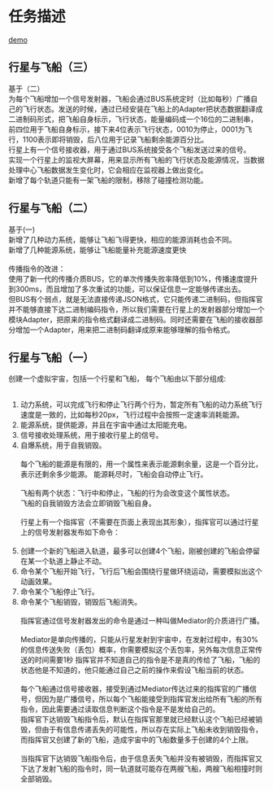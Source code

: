 # 任务描述
[demo]()
## 行星与飞船（三）
基于（二）<br/>
为每个飞船增加一个信号发射器，飞船会通过BUS系统定时（比如每秒）广播自己的飞行状态。发送的时候，通过已经安装在飞船上的Adapter把状态数据翻译成二进制码形式，把飞船自身标示，飞行状态，能量编码成一个16位的二进制串，前四位用于飞船自身标示，接下来4位表示飞行状态，0010为停止，0001为飞行，1100表示即将销毁，后八位用于记录飞船剩余能源百分比。<br/>
行星上有一个信号接收器，用于通过BUS系统接受各个飞船发送过来的信号。<br/>
实现一个行星上的监视大屏幕，用来显示所有飞船的飞行状态及能源情况，当数据处理中心飞船数据发生变化时，它会相应在监视器上做出变化。<br/>
新增了每个轨道只能有一架飞船的限制，移除了碰撞检测功能。
## 行星与飞船（二）
基于(一)<br/>
新增了几种动力系统，能够让飞船飞得更快，相应的能源消耗也会不同。<br/>
新增了几种能源系统，能够让飞船能量补充能源速度更快<br/><br/>
传播指令的改进：<br/>
使用了新一代的传播介质BUS，它的单次传播失败率降低到10%，传播速度提升到300ms，而且增加了多次重试的功能，可以保证信息一定能够传递出去。<br/>
但BUS有个弱点，就是无法直接传递JSON格式，它只能传递二进制码，但指挥官并不能够直接下达二进制编码指令，所以我们需要在行星上的发射器部分增加一个模块Adapter，把原来的指令格式翻译成二进制码。同时还需要在飞船的接收器部分增加一个Adapter，用来把二进制码翻译成原来能够理解的指令格式。<br/>

## 行星与飞船（一）
创建一个虚拟宇宙，包括一个行星和飞船，
每个飞船由以下部分组成:<br/><br/>
1. 动力系统，可以完成飞行和停止飞行两个行为，暂定所有飞船的动力系统飞行速度是一致的，比如每秒20px，飞行过程中会按照一定速率消耗能源。<br/>
2. 能源系统，提供能源，并且在宇宙中通过太阳能充电。<br/>
3. 信号接收处理系统，用于接收行星上的信号。<br/>
4. 自爆系统，用于自我销毁。<br/><br/>
每个飞船的能源是有限的，用一个属性来表示能源剩余量，这是一个百分比，表示还剩余多少能源。
能源耗尽时，飞船会自动停止飞行。<br/><br/>
飞船有两个状态：飞行中和停止，飞船的行为会改变这个属性状态。<br/>
飞船的自我销毁方法会立即销毁飞船自身。<br/><br/>
行星上有一个指挥官（不需要在页面上表现出其形象），指挥官可以通过行星上的信号发射器发布如下命令：<br/><br/>
1. 创建一个新的飞船进入轨道，最多可以创建4个飞船，刚被创建的飞船会停留在某一个轨道上静止不动。<br/>
2. 命令某个飞船开始飞行，飞行后飞船会围绕行星做环绕运动，需要模拟出这个动画效果。<br/>
3. 命令某个飞船停止飞行。<br/>
4. 命令某个飞船销毁，销毁后飞船消失。<br/><br/>
指挥官通过信号发射器发出的命令是通过一种叫做Mediator的介质进行广播。<br/><br/>
Mediator是单向传播的，只能从行星发射到宇宙中，在发射过程中，有30%的信息传送失败（丢包）概率，你需要模拟这个丢包率，另外每次信息正常传送的时间需要1秒
指挥官并不知道自己的指令是不是真的传给了飞船，飞船的状态他是不知道的，他只能通过自己之前的操作来假设飞船当前的状态。<br/><br/>
每个飞船通过信号接收器，接受到通过Mediator传达过来的指挥官的广播信号，但因为是广播信号，所以每个飞船能接受到指挥官发出给所有飞船的所有指令，因此需要通过读取信息判断这个指令是不是发给自己的。<br/>
指挥官下达销毁飞船指令后，默认在指挥官那里就已经默认这个飞船已经被销毁，但由于有信息传递丢失的可能性，所以存在实际上飞船未收到销毁指令，而指挥官又创建了新的飞船，造成宇宙中的飞船数量多于创建的4个上限。<br/><br/>
当指挥官下达销毁飞船指令后，由于信息丢失飞船并没有被销毁，而指挥官又下达了发射飞船的指令时，同一轨道就可能存在两艘飞船，两艘飞船相撞时则全部销毁。
